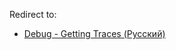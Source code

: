 Redirect to:

*   [Debug - Getting Traces (Русский)](/index.php/Debug_-_Getting_Traces_(%D0%A0%D1%83%D1%81%D1%81%D0%BA%D0%B8%D0%B9) "Debug - Getting Traces (Русский)")